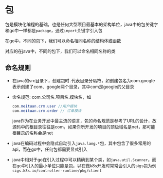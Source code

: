 # 包

包是模块化编程的基础，也是任何大型项目最基本的架构单位，java中的包关键字和go中一样都是`package`，通过`import`关键字引入包

在go中，不同的包下，我们可以命名相同名称的结构体或函数

对应的在java中，不同的包下，我们可以命名相同名称的类

## 命名规则

- 在java的src目录下，创建包时`.`代表目录分隔符，如创建包名为com.google表示创建了com、google两个目录，其中com是google的父目录

- 命名规范: com.公司名.项目名.模块名，如

  ```java
  com.meituan.crm.user //用户模块
  com.meituan.crm.order // 订单模块
  ```

  java作为在业务开发中最主流的语言，包的命名规范是参考了URL的设计，故源码中的根目录往往是com，如果你所开发的项目的顶级域名是net，那可能根目录的名称会是net

- java在编码过程中会隐式自动引入`java.lang.*`包，其中包含了很多常用的api，而在go中，任何包都需要显式引入

- java中相对于go在引入过程中可以精确到某个类，如`java.util.Scanner`，而在go中引入的最小单位只能是包，以在做k8s开发时常常会引入的sigs包为例`sigs.k8s.io/controller-runtime/pkg/client`

## 